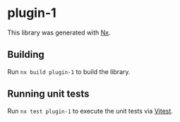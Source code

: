# plugin-1

This library was generated with [Nx](https://nx.dev).

## Building

Run `nx build plugin-1` to build the library.

## Running unit tests

Run `nx test plugin-1` to execute the unit tests via [Vitest](https://vitest.dev/).
